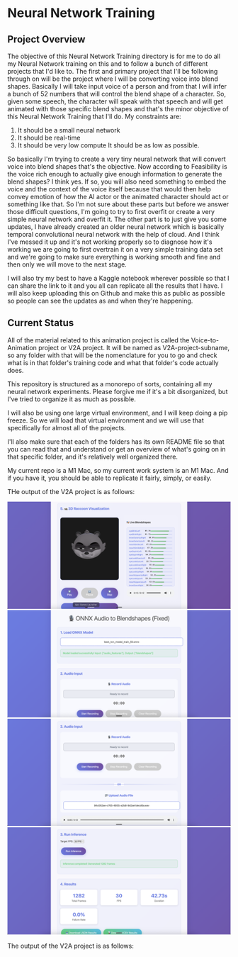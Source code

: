 # Neural Network Training

## Project Overview

The objective of this Neural Network Training directory is for me to do all my Neural Network training on this and to follow a bunch of different projects that I'd like to. The first and primary project that I'll be following through on will be the project where I will be converting voice into blend shapes. Basically I will take input voice of a person and from that I will infer a bunch of 52 numbers that will control the blend shape of a character. So, given some speech, the character will speak with that speech and will get animated with those specific blend shapes and that's the minor objective of this Neural Network Training that I'll do. My constraints are:

1. It should be a small neural network
2. It should be real-time
3. It should be very low compute It should be as low as possible.

So basically I'm trying to create a very tiny neural network that will convert voice into blend shapes that's the objective. Now according to Feasibility is the voice rich enough to actually give enough information to generate the blend shapes? I think yes. If so, you will also need something to embed the voice and the context of the voice itself because that would then help convey emotion of how the AI actor or the animated character should act or something like that. So I'm not sure about these parts but before we answer those difficult questions, I'm going to try to first overfit or create a very simple neural network and overfit it. The other part is to just give you some updates, I have already created an older neural network which is basically temporal convolutional neural network with the help of cloud. And I think I've messed it up and it's not working properly so to diagnose how it's working we are going to first overtrain it on a very simple training data set and we're going to make sure everything is working smooth and fine and then only we will move to the next stage.

I will also try my best to have a Kaggle notebook wherever possible so that I can share the link to it and you all can replicate all the results that I have. I will also keep uploading this on Github and make this as public as possible so people can see the updates as and when they're happening.

## Current Status

All of the material related to this animation project is called the Voice-to-Animation project or V2A project. It will be named as V2A-project-subname, so any folder with that will be the nomenclature for you to go and check what is in that folder's training code and what that folder's code actually does.

This repository is structured as a monorepo of sorts, containing all my neural network experiments. Please forgive me if it's a bit disorganized, but I've tried to organize it as much as possible.

I will also be using one large virtual environment, and I will keep doing a pip freeze. So we will load that virtual environment and we will use that specifically for almost all of the projects.

I'll also make sure that each of the folders has its own README file so that you can read that and understand or get an overview of what's going on in that specific folder, and it's relatively well organized there.

My current repo is a M1 Mac, so my current work system is an M1 Mac. And if you have it, you should be able to replicate it fairly, simply, or easily.

THe output of the V2A project is as follows:

![alt text](V2A-over-training-old-nn/documentation/image.png)
![alt text](V2A-over-training-old-nn/documentation/image-1.png)
![alt text](V2A-over-training-old-nn/documentation/image-2.png)
![alt text](V2A-over-training-old-nn/documentation/image-3.png)

The output of the V2A project is as follows:
